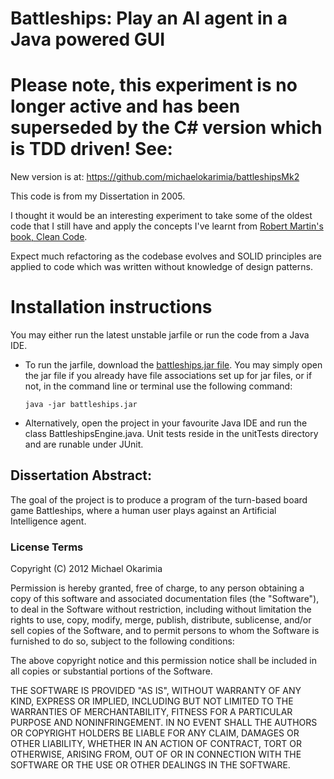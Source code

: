 # Battleships: Play an AI agent in a Java powered GUI

# Please note, this experiment is no longer active and has been superseded by the C\# version which is TDD driven! See: #

New version is at: https://github.com/michaelokarimia/battleshipsMk2


This code is from my Dissertation in 2005.

I thought it would be an interesting experiment to take some of the oldest code that I still have and apply the concepts I've learnt from <a href='http://www.amazon.co.uk/gp/product/0132350882/ref=ox_sc_act_title_1?ie=UTF8&m=A3P5ROKL5A1OLE'> Robert Martin's book, Clean Code</a>.

Expect much refactoring as the codebase evolves and SOLID principles are applied to code which was written without knowledge of design patterns.

# Installation instructions

You may either run the latest unstable jarfile or run the code from a Java IDE.

* To run the jarfile, download the [battleships.jar file](https://github.com/michaelokarimia/battleships/downloads). You may simply open the jar file if you already have file associations set up for jar files, or if not, in the command line or terminal use the following command:

	`java -jar battleships.jar`

* Alternatively, open the project in your favourite Java IDE and run the class BattleshipsEngine.java. Unit tests reside in the unitTests directory and are runable under JUnit. 

## Dissertation Abstract:
The goal of the project is to produce a program of the turn-based board game Battleships, where a human user plays against an Artificial Intelligence agent.

### License Terms 
Copyright (C) 2012 Michael Okarimia

Permission is hereby granted, free of charge, to any person obtaining a copy of this software and associated documentation files (the "Software"), to deal in the Software without restriction, including without limitation the rights to use, copy, modify, merge, publish, distribute, sublicense, and/or sell copies of the Software, and to permit persons to whom the Software is furnished to do so, subject to the following conditions:

The above copyright notice and this permission notice shall be included in all copies or substantial portions of the Software.

THE SOFTWARE IS PROVIDED "AS IS", WITHOUT WARRANTY OF ANY KIND, EXPRESS OR IMPLIED, INCLUDING BUT NOT LIMITED TO THE WARRANTIES OF MERCHANTABILITY, FITNESS FOR A PARTICULAR PURPOSE AND NONINFRINGEMENT. IN NO EVENT SHALL THE AUTHORS OR COPYRIGHT HOLDERS BE LIABLE FOR ANY CLAIM, DAMAGES OR OTHER LIABILITY, WHETHER IN AN ACTION OF CONTRACT, TORT OR OTHERWISE, ARISING FROM, OUT OF OR IN CONNECTION WITH THE SOFTWARE OR THE USE OR OTHER DEALINGS IN THE SOFTWARE.
